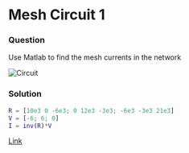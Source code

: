 # Mesh Circuit 1
### Question  

Use Matlab to find the mesh currents in the network

![Circuit](https://github.com/Offliners/NTNU_ME_Automatic_Control_Lab/blob/master/Week%201/Mesh%20Circuit%201/Mesh_Circuit_1.PNG)

### Solution 

```matlab 
R = [10e3 0 -6e3; 0 12e3 -3e3; -6e3 -3e3 21e3]
V = [-6; 6; 0]
I = inv(R)*V
```

[Link](Week%201/Mesh%20Circuit%201/mesh_circuit_1.m)
